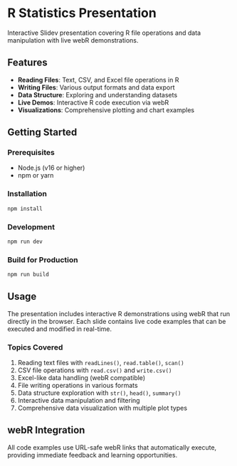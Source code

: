 # R Statistics Presentation

Interactive Slidev presentation covering R file operations and data manipulation with live webR demonstrations.

## Features

- **Reading Files**: Text, CSV, and Excel file operations in R
- **Writing Files**: Various output formats and data export
- **Data Structure**: Exploring and understanding datasets
- **Live Demos**: Interactive R code execution via webR
- **Visualizations**: Comprehensive plotting and chart examples

## Getting Started

### Prerequisites
- Node.js (v16 or higher)
- npm or yarn

### Installation
```bash
npm install
```

### Development
```bash
npm run dev
```

### Build for Production
```bash
npm run build
```

## Usage

The presentation includes interactive R demonstrations using webR that run directly in the browser. Each slide contains live code examples that can be executed and modified in real-time.

### Topics Covered
1. Reading text files with `readLines()`, `read.table()`, `scan()`
2. CSV file operations with `read.csv()` and `write.csv()`
3. Excel-like data handling (webR compatible)
4. File writing operations in various formats
5. Data structure exploration with `str()`, `head()`, `summary()`
6. Interactive data manipulation and filtering
7. Comprehensive data visualization with multiple plot types

## webR Integration

All code examples use URL-safe webR links that automatically execute, providing immediate feedback and learning opportunities.
